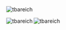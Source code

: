 <img align="center" src="https://github-readme-stats-self-zeta.vercel.app/api/top-langs/?username=tbareich&layout=compact&theme=dracula&count_private=true&show_icons=true&include_all_commits=true&locale=en" alt="tbareich"/>
<p><img align="left" src="https://github-readme-stats-self-zeta.vercel.app/api/?username=tbareich&layout=compact&show_icons=true&theme=dracula&count_private=true&include_all_commits=true&locale=en" alt="tbareich"/>
<img align="center" src="https://github-readme-streak-stats.herokuapp.com/?user=tbareich&" alt="tbareich" />

